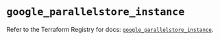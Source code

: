 # `google_parallelstore_instance`

Refer to the Terraform Registry for docs: [`google_parallelstore_instance`](https://registry.terraform.io/providers/hashicorp/google/6.47.0/docs/resources/parallelstore_instance).
